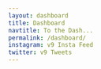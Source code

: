 ```yaml
---
layout: dashboard
title: Dashboard
navtitle: To the Dash...
permalink: /dashboard/
instagram: v9 Insta Feed
twitter: v9 Tweets
---
```



